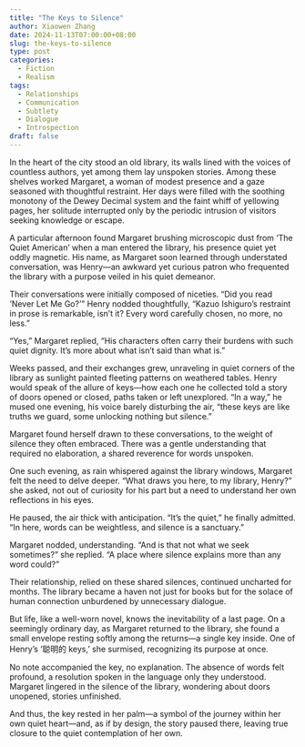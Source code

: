```yaml
---
title: "The Keys to Silence"
author: Xiaowen Zhang
date: 2024-11-13T07:00:00+08:00
slug: the-keys-to-silence
type: post
categories:
  - Fiction
  - Realism
tags:
  - Relationships
  - Communication
  - Subtlety
  - Dialogue
  - Introspection
draft: false
---
```


In the heart of the city stood an old library, its walls lined with the voices of countless authors, yet among them lay unspoken stories. Among these shelves worked Margaret, a woman of modest presence and a gaze seasoned with thoughtful restraint. Her days were filled with the soothing monotony of the Dewey Decimal system and the faint whiff of yellowing pages, her solitude interrupted only by the periodic intrusion of visitors seeking knowledge or escape.

A particular afternoon found Margaret brushing microscopic dust from ‘The Quiet American’ when a man entered the library, his presence quiet yet oddly magnetic. His name, as Margaret soon learned through understated conversation, was Henry—an awkward yet curious patron who frequented the library with a purpose veiled in his quiet demeanor.

Their conversations were initially composed of niceties. “Did you read ‘Never Let Me Go?’” Henry nodded thoughtfully, “Kazuo Ishiguro’s restraint in prose is remarkable, isn’t it? Every word carefully chosen, no more, no less.”

“Yes,” Margaret replied, “His characters often carry their burdens with such quiet dignity. It’s more about what isn’t said than what is.”

Weeks passed, and their exchanges grew, unraveling in quiet corners of the library as sunlight painted fleeting patterns on weathered tables. Henry would speak of the allure of keys—how each one he collected told a story of doors opened or closed, paths taken or left unexplored. “In a way,” he mused one evening, his voice barely disturbing the air, “these keys are like truths we guard, some unlocking nothing but silence.”

Margaret found herself drawn to these conversations, to the weight of silence they often embraced. There was a gentle understanding that required no elaboration, a shared reverence for words unspoken.

One such evening, as rain whispered against the library windows, Margaret felt the need to delve deeper. “What draws you here, to my library, Henry?” she asked, not out of curiosity for his part but a need to understand her own reflections in his eyes.

He paused, the air thick with anticipation. “It’s the quiet,” he finally admitted. “In here, words can be weightless, and silence is a sanctuary.”

Margaret nodded, understanding. “And is that not what we seek sometimes?” she replied. “A place where silence explains more than any word could?”

Their relationship, relied on these shared silences, continued uncharted for months. The library became a haven not just for books but for the solace of human connection unburdened by unnecessary dialogue.

But life, like a well-worn novel, knows the inevitability of a last page. On a seemingly ordinary day, as Margaret returned to the library, she found a small envelope resting softly among the returns—a single key inside. One of Henry’s ‘聪明的 keys,’ she surmised, recognizing its purpose at once.

No note accompanied the key, no explanation. The absence of words felt profound, a resolution spoken in the language only they understood. Margaret lingered in the silence of the library, wondering about doors unopened, stories unfinished.

And thus, the key rested in her palm—a symbol of the journey within her own quiet heart—and, as if by design, the story paused there, leaving true closure to the quiet contemplation of her own.
